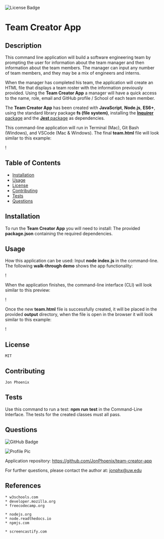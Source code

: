 ![License Badge](https://img.shields.io/badge/License-MIT-0298c3)
# Team Creator App

  ## Description
  This command line application will build a software engineering team by prompting the user for information about the team manager and then information about the team members. The manager can input any number of team members, and they may be a mix of engineers and interns.

  When the manager has completed his team, the application will create an HTML file that displays a team roster with the information previously provided. Using the **Team Creator App** a manager will have a quick access to the name, role, email and GitHub profile / School of each team member.

  The **Team Creator App** has been created with **JavaScript**, **Node.js**, **ES6+**, using the standard library package **fs (file system)**, installing the [**Inquirer** package](https://www.npmjs.com/package/inquirer) and the [**Jest** package](https://www.npmjs.com/package/jest) as dependencies.

  This command-line application will run in Terminal (Mac), Git Bash (Windows), and VSCode (Mac & Windows). The final **team.html** file will look similar to this example:


  !


  ## Table of Contents
  - [Installation](#installation)
  - [Usage](#usage)
  - [License](#license)
  - [Contributing](#contributing)
  - [Tests](#tests)
  - [Questions](#questions)

  ## Installation
  To run the **Team Creator App** you will need to install: The provided **package.json** containing the required dependencies.

  ## Usage
  How this application can be used: Input **node** **index.js** in the command-line. The following **walk-through demo** shows the app functionality:

  !

  When the application finishes, the command-line interface (CLI) will look similar to this preview:

  !

  Once the new **team.html** file is successfully created, it will be placed in the provided **output** directory, when the file is open in the browser it will look similar to this example:

  !

  ## License
    MIT

  ## Contributing
    Jon Phoenix

  ## Tests
  Use this command to run a test: **npm** **run** **test** in the Command-Line Interface. The tests for the created classes must all pass.

  ## Questions
  
 ![GitHub Badge](https://img.shields.io/badge/Github-JonPhoenix-0298c3)
  
 ![Profile Pic](https://github.com/JonPhoenix.png?size=120)
  
 Application repository: https://github.com/JonPhoenix/team-creator-app
  
 For further questions, please contact the author at: jonphx@uw.edu

  ## References
  ```
  * w3schools.com
  * developer.mozilla.org
  * freecodecamp.org

  * nodejs.org
  * node.readthedocs.io
  * npmjs.com

  * screencastify.com

  ```